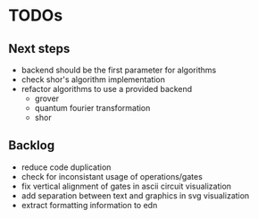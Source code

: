 # TODOs

## Next steps
* backend should be the first parameter for algorithms
* check shor's algorithm implementation
* refactor algorithms to use a provided backend
  * grover
  * quantum fourier transformation
  * shor

## Backlog
* reduce code duplication
* check for inconsistant usage of operations/gates
* fix vertical alignment of gates in ascii circuit visualization
* add separation between text and graphics in svg visualization
* extract formatting information to edn
